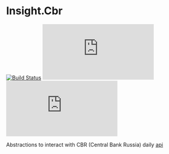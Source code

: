 Insight.Cbr
========================
[![Build Status](https://travis-ci.org/InsightAppDev/Insight.Cbr.svg?branch=master)](https://travis-ci.org/InsightAppDev/Insight.Cbr)
[![nuget version](https://img.shields.io/nuget/v/Insight.Cbr)](https://www.nuget.org/packages/Insight.Cbr/)
[![Nuget](https://img.shields.io/nuget/dt/Insight.Cbr?color=%2300000)](https://www.nuget.org/packages/Insight.Cbr/)

Abstractions to interact with CBR (Central Bank Russia) daily [api](https://www.cbr.ru/development/DWS/)
